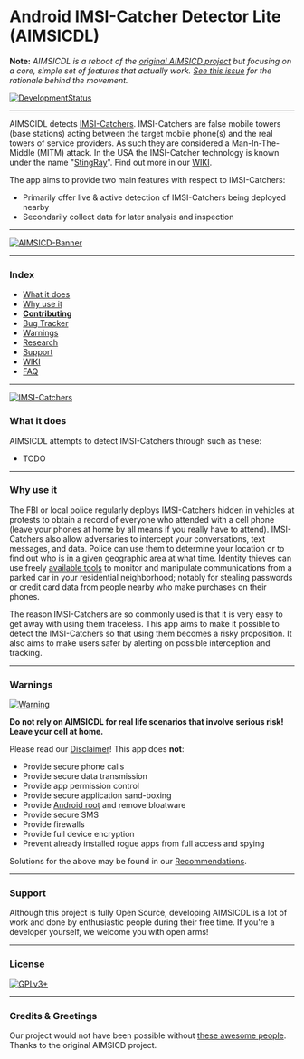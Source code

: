# Android IMSI-Catcher Detector Lite (AIMSICDL)

**Note:** *AIMSICDL is a reboot of the [original AIMSICD project](https://github.com/CellularPrivacy/Android-IMSI-Catcher-Detector/) but focusing on a core, simple set of features that actually work. [See this issue](https://github.com/CellularPrivacy/Android-IMSI-Catcher-Detector/issues/926) for the rationale behind the movement.*

[![DevelopmentStatus](https://img.shields.io/badge/Development-ALPHA-brightgreen.svg)](https://github.com/5GSD/AIMSICDL/wiki/Development-Status)


---

AIMSCIDL detects [IMSI-Catchers](https://en.wikipedia.org/wiki/IMSI-catcher). IMSI-Catchers are false mobile towers (base stations) acting between the target mobile phone(s) and the real towers of service providers. As such they are considered a Man-In-The-Middle (MITM) attack. In the USA the IMSI-Catcher technology is known under the name "[StingRay](https://en.wikipedia.org/wiki/Stingray_phone_tracker)". Find out more in our [WIKI](https://github.com/5GSD/AIMSICDL/wiki).

The app aims to provide two main features with respect to IMSI-Catchers:

* Primarily offer live & active detection of IMSI-Catchers being deployed nearby
* Secondarily collect data for later analysis and inspection

---

[![AIMSICD-Banner](https://spideroak.com/share/IFEU2U2JINCA/GitHub/home/SecUpwN/SpiderOak/PROMOTION/AIMSICD-Banner_Large.png)](https://github.com/5GSD/AIMSICDL/wiki/Status-Icons)

---

### Index

* [What it does](https://github.com/5GSD/AIMSICDL#what-it-does)
* [Why use it](https://github.com/5GSD/AIMSICDL#why-use-it)
* [**Contributing**](.github/CONTRIBUTING.md)
* [Bug Tracker](.github/CONTRIBUTING.md#debugging)
* [Warnings](https://github.com/5GSD/AIMSICDL#warnings)
* [Research](https://spideroak.com/browse/share/AIMSICD/GitHub)
* [Support](https://github.com/5GSD/AIMSICDL#support)
* [WIKI](https://github.com/5GSD/AIMSICDL/wiki)
* [FAQ](https://github.com/5GSD/AIMSICDL/wiki/FAQ)

---

[![IMSI-Catchers](https://spideroak.com/share/IFEU2U2JINCA/GitHub/home/SecUpwN/SpiderOak/DOCUMENTATION/IMSI-Catchers/IMSI-Catchers.png)](https://github.com/SecUpwN/Android-IMSI-Catcher-Detector/wiki)

### What it does

AIMSICDL attempts to detect IMSI-Catchers through  such as these:
    
* TODO

---

### Why use it

The FBI or local police regularly deploys IMSI-Catchers hidden in vehicles at protests to obtain a record of everyone who attended with a cell phone (leave your phones at home by all means if you really have to attend). IMSI-Catchers also allow adversaries to intercept your conversations, text messages, and data. Police can use them to determine your location or to find out who is in a given geographic area at what time. Identity thieves can use freely [available tools](http://www.nsaplayset.org/) to monitor and manipulate communications from a parked car in your residential neighborhood; notably for stealing passwords or credit card data from people nearby who make purchases on their phones.

The reason IMSI-Catchers are so commonly used is that it is very easy to get away with using them traceless. This app aims to make it possible to detect the IMSI-Catchers so that using them becomes a risky proposition. It also aims to make users safer by alerting on possible interception and tracking.

---

### Warnings

[![Warning](https://spideroak.com/share/IFEU2U2JINCA/GitHub/home/SecUpwN/SpiderOak/DOCUMENTATION/Warning.png)](https://github.com/5GSD/AIMSICDL/wiki/Development-Status)

**Do not rely on AIMSICDL for real life scenarios that involve serious risk! Leave your cell at home.**

Please read our [Disclaimer](https://github.com/5GSD/AIMSICDL/blob/master/DISCLAIMER)! This app does **not**:

* Provide secure phone calls
* Provide secure data transmission
* Provide app permission control
* Provide secure application sand-boxing
* Provide [Android root](http://www.xda-developers.com/root) and remove bloatware
* Provide secure SMS
* Provide firewalls
* Provide full device encryption
* Prevent already installed rogue apps from full access and spying

Solutions for the above may be found in our [Recommendations](https://github.com/5GSD/AIMSICDL/wiki/Recommendations).

---

### Support

Although this project is fully Open Source, developing AIMSICDL is a lot of work and done by enthusiastic people during their free time. If you're a developer yourself, we welcome you with open arms!

---

### License

[![GPLv3+](http://gplv3.fsf.org/gplv3-127x51.png)](https://github.com/5GSD/AIMSICDL/blob/master/LICENSE)

---

### Credits & Greetings

Our project would not have been possible without [these awesome people](https://github.com/5GSD/AIMSICDL/graphs/contributors). Thanks to the original AIMSICD project.
